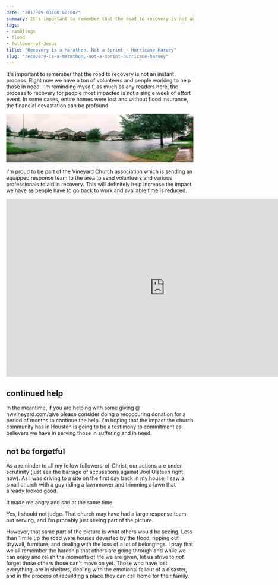 ```yaml
---
date: "2017-09-03T00:00:00Z"
summary: It's important to remember that the road to recovery is not an instant process.
tags:
- ramblings
- flood
- follower-of-Jesus
title: "Recovery is a Marathon, Not a Sprint - Hurricane Harvey"
slug: "recovery-is-a-marathon,-not-a-sprint-hurricane-harvey"
---
```


It's important to remember that the road to recovery is not an instant process. Right now we have a ton of volunteers and people working to help those in need. I'm reminding myself, as much as any readers here, the process to recovery for people most impacted is not a single week of effort event. In some cases, entire homes were lost and without flood insurance, the financial devastation can be profound.

![Flood Impact](images/flood_impact.jpg)

I'm proud to be part of the Vineyard Church association which is sending an equipped response team to the area to send volunteers and various professionals to aid in recovery. This will definitely help increase the impact we have as people have to go back to work and available time is reduced.

<iframe src="https://www.youtube.com/embed/FqizN37Tws4?wmode=opaque&enablejsapi=1" height="480" width="854" scrolling="no" frameborder="0" allowfullscreen="yes">
</iframe>

## continued help

In the meantime, if you are helping with some giving @ nwvineyard.com/give please consider doing a recoccuring donation for a period of months to continue the help. I'm hoping that the impact the church community has in Houston is going to be a testimony to commitment as believers we have in serving those in suffering and in need.

## not be forgetful

As a reminder to all my fellow followers-of-Christ, our actions are under scrutinity (just see the barrage of accusations against Joel Olsteen right now). As I was driving to a site on the first day back in my house, I saw a small church with a guy riding a lawnmower and trimming a lawn that already looked good.

It made me angry and sad at the same time.

Yes, I should not judge. That church may have had a large response team out serving, and I'm probably just seeing part of the picture.

However, that same part of the picture is what others would be seeing. Less than 1 mile up the road were houses devasted by the flood, ripping out drywall, furniture, and dealing with the loss of a lot of belongings. I pray that we all remember the hardship that others are going through and while we can enjoy and relish the moments of life we are given, let us strive to _not_ forget those others those can't move on yet. Those who have lost everything, are in shelters, dealing with the emotional fallout of a disaster, and in the process of rebuilding a place they can call home for their family.

